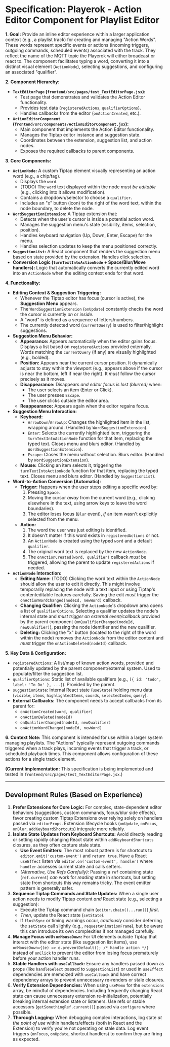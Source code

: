 # Specification: Playerok - Action Editor Component for Playlist Editor

**1. Goal:**
Provide an inline editor experience within a larger application context (e.g., a playlist track) for creating and managing "Action Words". These words represent specific events or actions (incoming triggers, outgoing commands, scheduled events) associated with the track. They reflect the name of the MQTT topic the Playerok will either broadcast or react to. 
The component facilitates typing a word, converting it into a distinct visual element (`ActionNode`), selecting suggestions, and configuring an associated "qualifier".

**2. Component Hierarchy:**
*   **`TextEditorPage` (`frontend/src/pages/test_TextEditorPage.jsx`):**
    *   Test page that demonstrates and validates the Action Editor functionality.
    *   Provides test data (`registeredActions`, `qualifierOptions`).
    *   Handles callbacks from the editor (`onActionCreated`, etc.).
*   **`ActionEditorComponent` (`frontend/src/components/ActionEditorComponent.jsx`):**
    *   Main component that implements the Action Editor functionality.
    *   Manages the Tiptap editor instance and suggestion state.
    *   Coordinates between the extension, suggestion list, and action nodes.
    *   Exposes the required callbacks to parent components.

**3. Core Components:**
*   **`ActionNode`:** A custom Tiptap element visually representing an action word (e.g., a chip/tag).
    *   Displays the `word`.
    *   (TODO) The `word` text displayed within the node *must be editable* (e.g., clicking into it allows modification).
    *   Contains a dropdown/selector to choose a `qualifier`.
    *   Includes an "x" button (icon) to the right of the word text, within the node boundary, to delete the node.
*   **`WordSuggestionExtension`:** A Tiptap extension that:
    *   Detects when the user's cursor is inside a potential action word.
    *   Manages the suggestion menu's state (visibility, items, selection, position).
    *   Handles keyboard navigation (Up, Down, Enter, Escape) for the menu.
    *   Handles selection updates to keep the menu positioned correctly.
*   **`SuggestionList`:** A React component that renders the suggestion menu based on state provided by the extension. Handles click selection.
*   **Conversion Logic (`turnTextIntoActionNode` + Space/Blur/Move handlers):** Logic that automatically converts the currently edited word into an `ActionNode` when the editing context ends for that word.

**4. Functionality:**

*   **Editing Context & Suggestion Triggering:**
    *   Whenever the Tiptap editor has focus (cursor is active), the **Suggestion Menu** appears.
    *   The `WordSuggestionExtension` (`onUpdate`) constantly checks the word the cursor is currently *on* or *inside*.
    *   A "word" is defined as a sequence of letters/numbers.
    *   The currently detected word (`currentQuery`) is used to filter/highlight suggestions.
*   **Suggestion Menu Behavior:**
    *   **Appearance:** Appears automatically when the editor gains focus. Displays a list based on `registeredActions` provided externally. Words matching the `currentQuery` (if any) are visually highlighted (e.g., bolded).
    *   **Position:** Appears near the current cursor position. It dynamically adjusts to stay within the viewport (e.g., appears above if the cursor is near the bottom, left if near the right). It *must* follow the cursor precisely as it moves.
    *   **Disappearance:** Disappears *and editor focus is lost (blurred)* when:
        *   The user selects an item (Enter or Click).
        *   The user presses `Escape`.
        *   The user clicks outside the editor area.
    *   **Reappearance:** Appears again when the editor regains focus.
*   **Suggestion Menu Interaction:**
    *   **Keyboard:**
        *   `ArrowDown`/`ArrowUp`: Changes the highlighted item in the list, wrapping around. (Handled by `WordSuggestionExtension`).
        *   `Enter`: Selects the currently highlighted item, triggering the `turnTextIntoActionNode` function for that item, replacing the typed text. Closes menu and blurs editor. (Handled by `WordSuggestionExtension`).
        *   `Escape`: Closes the menu without selection. Blurs editor. (Handled by `WordSuggestionExtension`).
    *   **Mouse:** Clicking an item selects it, triggering the `turnTextIntoActionNode` function for that item, replacing the typed text. Closes menu and blurs editor. (Handled by `SuggestionList`).
*   **Word-to-Action Conversion (Automatic):**
    *   **Trigger:** Happens when the user stops editing a specific word by:
        1.  Pressing `Space`.
        2.  Moving the cursor *away* from the current word (e.g., clicking elsewhere in the text, using arrow keys to leave the word boundaries).
        3.  The editor loses focus (`Blur` event), *if* an item wasn't explicitly selected from the menu.
    *   **Action:**
        1.  The word the user was just editing is identified.
        2.  It doesn't matter if this word exists in `registeredActions` or not.
        3.  An `ActionNode` is created using the typed `word` and a default `qualifier`.
        4.  The original word text is replaced by the new `ActionNode`.
        5.  The `onActionCreated(word, qualifier)` callback *must* be triggered, allowing the parent to update `registeredActions` if needed.
*   **`ActionNode` Interaction:**
    *   **Editing Name:** (TODO) Clicking the word text within the `ActionNode` should allow the user to edit it directly. This might involve temporarily replacing the node with a text input or using Tiptap's contenteditable features carefully. Saving the edit *must* trigger the `onActionWordChanged(nodeId, newWord)` callback.
    *   **Changing Qualifier:** Clicking the `ActionNode`'s dropdown area opens a list of `qualifierOptions`. Selecting a qualifier updates the node's internal state and *must trigger an external event/callback* provided by the parent component (`onQualifierChanged(nodeId, newQualifier)`), passing the node identifier and the new qualifier.
    *   **Deleting:** Clicking the "x" button (located to the right of the word within the node) removes the `ActionNode` from the editor content and *must* trigger the `onActionDeleted(nodeId)` callback.

**5. Key Data & Configuration:**
*   `registeredActions`: A list/map of known action words, provided and potentially updated by the parent component/external system. Used to populate/filter the suggestion list.
*   `qualifierOptions`: Static list of available qualifiers (e.g., `[{ id: 'todo', label: 'To Do' }, ...]`). Provided by the parent.
*   `suggestionState`: Internal React state (`useState`) holding menu data (`visible`, `items`, `highlightedItems`, `coords`, `selectedIndex`, `query`).
*   **External Callbacks:** The component needs to accept callbacks from its parent for:
    *   `onActionCreated(word, qualifier)`
    *   `onActionDeleted(nodeId)`
    *   `onQualifierChanged(nodeId, newQualifier)`
    *   `onActionWordChanged(nodeId, newWord)`

**6. Context Note:**
This component is intended for use within a larger system managing playlists. The "Actions" typically represent outgoing commands triggered when a track plays, incoming events that trigger a track, or scheduled playback times. This component allows configuration of these actions for a single track element.

**(Current Implementation:** This specification is being implemented and tested in `frontend/src/pages/test_TextEditorPage.jsx`.)

---

## Development Rules (Based on Experience)

1.  **Prefer Extensions for Core Logic:** For complex, state-dependent editor behaviors (suggestions, custom commands, focus/blur side effects), favor creating custom Tiptap Extensions over relying solely on handlers passed via `editorProps`. Extension lifecycle hooks (`onUpdate`, `onFocus`, `onBlur`, `addKeyboardShortcuts`) integrate more reliably.
2.  **Isolate State Updates from Keyboard Shortcuts:** Avoid directly reading or setting rapidly changing React state within `addKeyboardShortcuts` closures, as they often capture stale state.
    *   **Use Event Emitters:** The most robust pattern is for shortcuts to `editor.emit('custom-event')` and `return true`. Have a React `useEffect` listen via `editor.on('custom-event', handler)` where `handler` accesses current state and calls setters.
    *   *(Alternative, Use Refs Carefully):* Passing a `ref` containing state (`ref.current`) *can* work for *reading* state in shortcuts, but setting state from shortcuts this way remains tricky. The event emitter pattern is generally safer.
3.  **Sequence Tiptap Commands and State Updates:** When a single user action needs to modify Tiptap content *and* React state (e.g., selecting a suggestion):
    *   Execute the Tiptap command chain (`editor.chain()...run()`) *first*.
    *   *Then*, update the React state (`setState`).
    *   If `flushSync` or timing warnings occur, *cautiously* consider deferring the `setState` call slightly (e.g., `requestAnimationFrame`), but be aware this can introduce its own complexities if not managed carefully.
4.  **Manage Focus with `onMouseDown`:** For UI elements outside Tiptap that interact with the editor state (like suggestion list items), use `onMouseDown={(e) => e.preventDefault(); /* handle action */}` instead of `onClick` to prevent the editor from losing focus prematurely before your action handler runs.
5.  **Stable Handlers with `useCallback`:** Ensure any handlers passed down as props (like `handleSelect` passed to `SuggestionList`) or used in `useEffect` dependencies are memoized with `useCallback` and have correct dependency arrays to prevent unnecessary re-renders or stale closures.
6.  **Verify Extension Dependencies:** When using `useMemo` for the `extensions` array, be mindful of dependencies. Including frequently changing React state can cause unnecessary extension re-initialization, potentially breaking internal extension state or listeners. Use refs or stable accessors (`getSomethingRef.current()`) passed via `configure` where possible.
7.  **Thorough Logging:** When debugging complex interactions, log state *at the point of use* within handlers/effects (both in React and the Extension) to verify you're not operating on stale data. Log event triggers (`onFocus`, `onUpdate`, shortcut handlers) to confirm they are firing as expected.